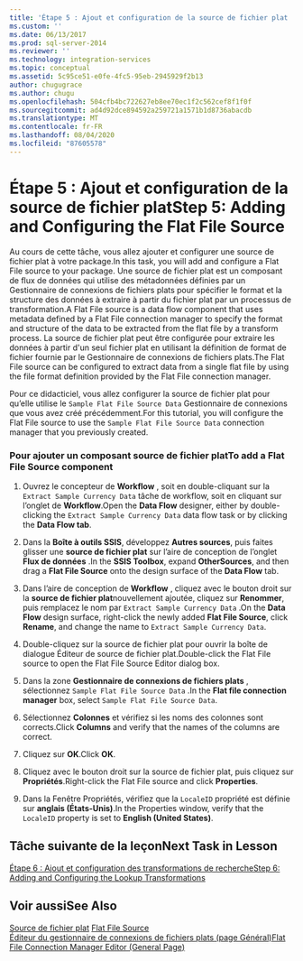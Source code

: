 ```yaml
---
title: 'Étape 5 : Ajout et configuration de la source de fichier plat | Microsoft Docs'
ms.custom: ''
ms.date: 06/13/2017
ms.prod: sql-server-2014
ms.reviewer: ''
ms.technology: integration-services
ms.topic: conceptual
ms.assetid: 5c95ce51-e0fe-4fc5-95eb-2945929f2b13
author: chugugrace
ms.author: chugu
ms.openlocfilehash: 504cfb4bc722627eb8ee70ec1f2c562cef8f1f0f
ms.sourcegitcommit: ad4d92dce894592a259721a1571b1d8736abacdb
ms.translationtype: MT
ms.contentlocale: fr-FR
ms.lasthandoff: 08/04/2020
ms.locfileid: "87605578"
---
```

# <a name="step-5-adding-and-configuring-the-flat-file-source"></a><span data-ttu-id="e8aac-102">Étape 5 : Ajout et configuration de la source de fichier plat</span><span class="sxs-lookup"><span data-stu-id="e8aac-102">Step 5: Adding and Configuring the Flat File Source</span></span>
  <span data-ttu-id="e8aac-103">Au cours de cette tâche, vous allez ajouter et configurer une source de fichier plat à votre package.</span><span class="sxs-lookup"><span data-stu-id="e8aac-103">In this task, you will add and configure a Flat File source to your package.</span></span> <span data-ttu-id="e8aac-104">Une source de fichier plat est un composant de flux de données qui utilise des métadonnées définies par un Gestionnaire de connexions de fichiers plats pour spécifier le format et la structure des données à extraire à partir du fichier plat par un processus de transformation.</span><span class="sxs-lookup"><span data-stu-id="e8aac-104">A Flat File source is a data flow component that uses metadata defined by a Flat File connection manager to specify the format and structure of the data to be extracted from the flat file by a transform process.</span></span> <span data-ttu-id="e8aac-105">La source de fichier plat peut être configurée pour extraire les données à partir d'un seul fichier plat en utilisant la définition de format de fichier fournie par le Gestionnaire de connexions de fichiers plats.</span><span class="sxs-lookup"><span data-stu-id="e8aac-105">The Flat File source can be configured to extract data from a single flat file by using the file format definition provided by the Flat File connection manager.</span></span>  
  
 <span data-ttu-id="e8aac-106">Pour ce didacticiel, vous allez configurer la source de fichier plat pour qu’elle utilise le `Sample Flat File Source Data` Gestionnaire de connexions que vous avez créé précédemment.</span><span class="sxs-lookup"><span data-stu-id="e8aac-106">For this tutorial, you will configure the Flat File source to use the `Sample Flat File Source Data` connection manager that you previously created.</span></span>  
  
### <a name="to-add-a-flat-file-source-component"></a><span data-ttu-id="e8aac-107">Pour ajouter un composant source de fichier plat</span><span class="sxs-lookup"><span data-stu-id="e8aac-107">To add a Flat File Source component</span></span>  
  
1.  <span data-ttu-id="e8aac-108">Ouvrez le concepteur de **Workflow** , soit en double-cliquant sur la `Extract Sample Currency Data` tâche de workflow, soit en cliquant sur l’onglet de **Workflow**.</span><span class="sxs-lookup"><span data-stu-id="e8aac-108">Open the **Data Flow** designer, either by double-clicking the `Extract Sample Currency Data` data flow task or by clicking the **Data Flow tab**.</span></span>  
  
2.  <span data-ttu-id="e8aac-109">Dans la **Boîte à outils SSIS**, développez **Autres sources**, puis faites glisser une **source de fichier plat** sur l’aire de conception de l’onglet **Flux de données** .</span><span class="sxs-lookup"><span data-stu-id="e8aac-109">In the **SSIS Toolbox**, expand **OtherSources**, and then drag a **Flat File Source** onto the design surface of the **Data Flow** tab.</span></span>  
  
3.  <span data-ttu-id="e8aac-110">Dans l’aire de conception de **Workflow** , cliquez avec le bouton droit sur la **source de fichier plat**nouvellement ajoutée, cliquez sur **Renommer**, puis remplacez le nom par `Extract Sample Currency Data` .</span><span class="sxs-lookup"><span data-stu-id="e8aac-110">On the **Data Flow** design surface, right-click the newly added **Flat File Source**, click **Rename**, and change the name to `Extract Sample Currency Data`.</span></span>  
  
4.  <span data-ttu-id="e8aac-111">Double-cliquez sur la source de fichier plat pour ouvrir la boîte de dialogue Éditeur de source de fichier plat.</span><span class="sxs-lookup"><span data-stu-id="e8aac-111">Double-click the Flat File source to open the Flat File Source Editor dialog box.</span></span>  
  
5.  <span data-ttu-id="e8aac-112">Dans la zone **Gestionnaire de connexions de fichiers plats** , sélectionnez `Sample Flat File Source Data` .</span><span class="sxs-lookup"><span data-stu-id="e8aac-112">In the **Flat file connection manager** box, select `Sample Flat File Source Data`.</span></span>  
  
6.  <span data-ttu-id="e8aac-113">Sélectionnez **Colonnes** et vérifiez si les noms des colonnes sont corrects.</span><span class="sxs-lookup"><span data-stu-id="e8aac-113">Click **Columns** and verify that the names of the columns are correct.</span></span>  
  
7.  <span data-ttu-id="e8aac-114">Cliquez sur **OK**.</span><span class="sxs-lookup"><span data-stu-id="e8aac-114">Click **OK**.</span></span>  
  
8.  <span data-ttu-id="e8aac-115">Cliquez avec le bouton droit sur la source de fichier plat, puis cliquez sur **Propriétés**.</span><span class="sxs-lookup"><span data-stu-id="e8aac-115">Right-click the Flat File source and click **Properties**.</span></span>  
  
9. <span data-ttu-id="e8aac-116">Dans la Fenêtre Propriétés, vérifiez que la `LocaleID` propriété est définie sur **anglais (États-Unis)**.</span><span class="sxs-lookup"><span data-stu-id="e8aac-116">In the Properties window, verify that the `LocaleID` property is set to **English (United States)**.</span></span>  
  
## <a name="next-task-in-lesson"></a><span data-ttu-id="e8aac-117">Tâche suivante de la leçon</span><span class="sxs-lookup"><span data-stu-id="e8aac-117">Next Task in Lesson</span></span>  
 [<span data-ttu-id="e8aac-118">Étape 6 : Ajout et configuration des transformations de recherche</span><span class="sxs-lookup"><span data-stu-id="e8aac-118">Step 6: Adding and Configuring the Lookup Transformations</span></span>](lesson-1-6-adding-and-configuring-the-lookup-transformations.md)  
  
## <a name="see-also"></a><span data-ttu-id="e8aac-119">Voir aussi</span><span class="sxs-lookup"><span data-stu-id="e8aac-119">See Also</span></span>  
 <span data-ttu-id="e8aac-120">[Source de fichier plat](data-flow/flat-file-source.md) </span><span class="sxs-lookup"><span data-stu-id="e8aac-120">[Flat File Source](data-flow/flat-file-source.md) </span></span>  
 [<span data-ttu-id="e8aac-121">Éditeur du gestionnaire de connexions de fichiers plats &#40;page Général&#41;</span><span class="sxs-lookup"><span data-stu-id="e8aac-121">Flat File Connection Manager Editor &#40;General Page&#41;</span></span>](general-page-of-integration-services-designers-options.md)  
  
  
